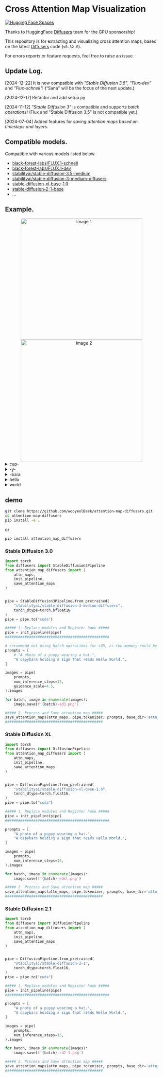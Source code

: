 # Cross Attention Map Visualization

[![Hugging Face Spaces](https://img.shields.io/badge/%F0%9F%A4%97%20Hugging%20Face-Spaces-blue)](https://huggingface.co/spaces/We-Want-GPU/diffusers-cross-attention-map-SDXL-t2i)

Thanks to HuggingFace [Diffusers](https://github.com/huggingface/diffusers) team for the GPU sponsorship!

This repository is for extracting and visualizing cross attention maps, based on the latest [Diffusers](https://github.com/huggingface/diffusers) code (`v0.32.0`).

For errors reports or feature requests, feel free to raise an issue.

## Update Log.
[2024-12-22] It is now compatible with _"Stable Diffusion 3.5"_, _"Flux-dev"_ and _"Flux-schnell"_! (“Sana" will be the focus of the next update.)

[2024-12-17] Refactor and add setup.py

[2024-11-12] _"Stable Diffusion 3"_ is compatible and supports _batch operations_! (Flux and "Stable Diffusion 3.5" is not compatible yet.)

[2024-07-04] Added features for _saving attention maps based on timesteps and layers_.


## Compatible models.
<!-- Compatible with various models, including both UNet/DiT based models listed below. -->
Compatible with various models listed below.
- [black-forest-labs/FLUX.1-schnell](https://huggingface.co/black-forest-labs/FLUX.1-schnell)
- [black-forest-labs/FLUX.1-dev](https://huggingface.co/black-forest-labs/FLUX.1-dev)
- [stabilityai/stable-diffusion-3.5-medium](https://huggingface.co/stabilityai/stable-diffusion-3.5-medium)
- [stabilityai/stable-diffusion-3-medium-diffusers](https://huggingface.co/stabilityai/stable-diffusion-3-medium-diffusers)
- [stable-diffusion-xl-base-1.0](https://huggingface.co/stabilityai/stable-diffusion-xl-base-1.0)
- [stable-diffusion-2-1-base](https://huggingface.co/stabilityai/stable-diffusion-2-1-base)
- ...

<!-- - [sdxl-turbo](https://huggingface.co/stabilityai/sdxl-turbo) -->
<!-- - [black-forest-labs/FLUX.1-dev](https://huggingface.co/black-forest-labs/FLUX.1-dev) -->


## Example.


<div style="text-align: center;">
    <img src="./assets/sd3.png" alt="Image 1" width="400" height="400">
    <img src="./assets/4--bara>.png" alt="Image 2" width="400" height="400">
</div>



<details>
<summary>cap-</summary>
<div markdown="1">

<div style="text-align: center;">
    <img src="./assets/sd3.png" alt="Image 1" width="400" height="400">
    <img src="./assets/2-<cap-.png" alt="<cap-" width="400" height="400">
</div>

</div>
</details>


<details>
<summary>-y-</summary>
<div markdown="1">

<div style="text-align: center;">
    <img src="./assets/sd3.png" alt="Image 1" width="400" height="400">
    <img src="./assets/3--y-.png" alt="-y-" width="400" height="400">
</div>

</div>
</details>


<details>
<summary>-bara</summary>
<div markdown="1">

<div style="text-align: center;">
    <img src="./assets/sd3.png" alt="Image 1" width="400" height="400">
    <img src="./assets/4--bara>.png" alt="-bara>" width="400" height="400">
</div>

</div>
</details>


<details>
<summary>hello</summary>
<div markdown="1">

<div style="text-align: center;">
    <img src="./assets/sd3.png" alt="Image 1" width="400" height="400">
    <img src="./assets/10-<hello>.png" alt="<hello>" width="400" height="400">
</div>

</div>
</details>


<details>
<summary>world</summary>
<div markdown="1">

<div style="text-align: center;">
    <img src="./assets/sd3.png" alt="Image 1" width="400" height="400">
    <img src="./assets/11-<world>.png" alt="<world>>" width="400" height="400">
</div>

</div>
</details>



## demo
```bash
git clone https://github.com/wooyeolBaek/attention-map-diffusers.git
cd attention-map-diffusers
pip install -e .
```
or
```bash
pip install attention_map_diffusers
```

### Stable Diffusion 3.0
```python
import torch
from diffusers import StableDiffusion3Pipeline
from attention_map_diffusers import (
    attn_maps,
    init_pipeline,
    save_attention_maps
)


pipe = StableDiffusion3Pipeline.from_pretrained(
    "stabilityai/stable-diffusion-3-medium-diffusers",
    torch_dtype=torch.bfloat16
)
pipe = pipe.to("cuda")

##### 1. Replace modules and Register hook #####
pipe = init_pipeline(pipe)
################################################

# recommend not using batch operations for sd3, as cpu memory could be exceeded.
prompts = [
    # "A photo of a puppy wearing a hat.",
    "A capybara holding a sign that reads Hello World.",
]

images = pipe(
    prompts,
    num_inference_steps=15,
    guidance_scale=4.5,
).images

for batch, image in enumerate(images):
    image.save(f'{batch}-sd3.png')

##### 2. Process and Save attention map #####
save_attention_maps(attn_maps, pipe.tokenizer, prompts, base_dir='attn_maps', unconditional=True)
#############################################
```

### Stable Diffusion XL
```python
import torch
from diffusers import DiffusionPipeline
from attention_map_diffusers import (
    attn_maps,
    init_pipeline,
    save_attention_maps
)


pipe = DiffusionPipeline.from_pretrained(
    "stabilityai/stable-diffusion-xl-base-1.0",
    torch_dtype=torch.float16,
)
pipe = pipe.to("cuda")

##### 1. Replace modules and Register hook #####
pipe = init_pipeline(pipe)
################################################

prompts = [
    "A photo of a puppy wearing a hat.",
    "A capybara holding a sign that reads Hello World.",
]

images = pipe(
    prompts,
    num_inference_steps=15,
).images

for batch, image in enumerate(images):
    image.save(f'{batch}-sdxl.png')

##### 2. Process and Save attention map #####
save_attention_maps(attn_maps, pipe.tokenizer, prompts, base_dir='attn_maps', unconditional=True)
#############################################
```

### Stable Diffusion 2.1
```python
import torch
from diffusers import DiffusionPipeline
from attention_map_diffusers import (
    attn_maps,
    init_pipeline,
    save_attention_maps
)


pipe = DiffusionPipeline.from_pretrained(
    "stabilityai/stable-diffusion-2-1",
    torch_dtype=torch.float16,
)
pipe = pipe.to("cuda")

##### 1. Replace modules and Register hook #####
pipe = init_pipeline(pipe)
################################################

prompts = [
    "A photo of a puppy wearing a hat.",
    "A capybara holding a sign that reads Hello World.",
]

images = pipe(
    prompts,
    num_inference_steps=15,
).images

for batch, image in enumerate(images):
    image.save(f'{batch}-sd2-1.png')

##### 2. Process and Save attention map #####
save_attention_maps(attn_maps, pipe.tokenizer, prompts, base_dir='attn_maps', unconditional=True)
#############################################

```
